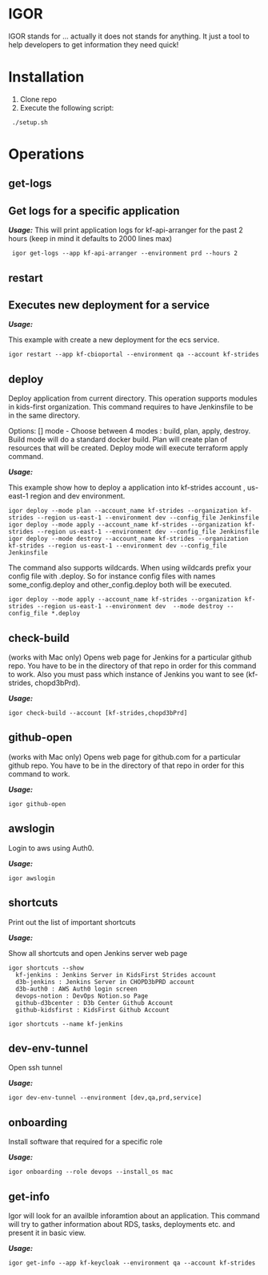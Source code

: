 IGOR
====

IGOR stands for ... actually it does not stands for anything. It just a tool to help developers to get information they need quick!

Installation
============

1. Clone repo
2. Execute the following script:

~~~
 ./setup.sh
~~~


Operations
==========

get-logs 
--------
Get logs for a specific application
--------

***Usage:***
This will print application logs for kf-api-arranger for the past 2 hours (keep in mind it defaults to 2000 lines max)
~~~
 igor get-logs --app kf-api-arranger --environment prd --hours 2 
~~~

restart 
-------
Executes new deployment for a service
-------

***Usage:***

This example with create a new deployment for the ecs service.

~~~
igor restart --app kf-cbioportal --environment qa --account kf-strides
~~~

deploy 
------

Deploy application from current directory. This operation supports modules in kids-first organization. This command requires to have Jenkinsfile to be in the same directory.

Options:
 [] mode - Choose between 4 modes : build, plan, apply, destroy. Build mode will do a standard docker build. Plan will create plan of resources that will be created. Deploy mode will execute terraform apply command.

***Usage:***

This example show how to deploy a application into kf-strides account , us-east-1 region and dev environment. 

~~~
igor deploy --mode plan --account_name kf-strides --organization kf-strides --region us-east-1 --environment dev --config_file Jenkinsfile
igor deploy --mode apply --account_name kf-strides --organization kf-strides --region us-east-1 --environment dev --config_file Jenkinsfile
igor deploy --mode destroy --account_name kf-strides --organization kf-strides --region us-east-1 --environment dev --config_file Jenkinsfile
~~~

The command also supports wildcards. When using wildcards prefix your config file with .deploy. So for instance config files with names some_config.deploy and other_config.deploy both will be executed. 

~~~
igor deploy --mode apply --account_name kf-strides --organization kf-strides --region us-east-1 --environment dev  --mode destroy --config_file *.deploy 
~~~

check-build 
-----------
(works with Mac only) Opens web page for Jenkins for a particular github repo. You have to be in the directory of that repo in order for this command to work. Also you must pass which instance of Jenkins you want to see (kf-strides, chopd3bPrd).

***Usage:***

~~~
igor check-build --account [kf-strides,chopd3bPrd]
~~~

github-open
-----------
(works with Mac only) Opens web page for github.com for a particular github repo. You have to be in the directory of that repo in order for this command to work. 

***Usage:***

~~~
igor github-open 
~~~

awslogin 
--------
Login to aws using Auth0. 

***Usage:***

~~~
igor awslogin
~~~

shortcuts 
---------
Print out the list of important shortcuts

***Usage:***

Show all shortcuts and open Jenkins server web page
~~~
igor shortcuts --show
  kf-jenkins : Jenkins Server in KidsFirst Strides account
  d3b-jenkins : Jenkins Server in CHOPD3bPRD account
  d3b-auth0 : AWS Auth0 login screen
  devops-notion : DevOps Notion.so Page
  github-d3bcenter : D3b Center Github Account
  github-kidsfirst : KidsFirst Github Account

igor shortcuts --name kf-jenkins 
~~~

dev-env-tunnel 
--------------
Open ssh tunnel

***Usage:***

~~~
igor dev-env-tunnel --environment [dev,qa,prd,service]
~~~

onboarding
----------
Install software that required for a specific role

***Usage:***

~~~
igor onboarding --role devops --install_os mac
~~~


get-info
----------
Igor will look for an availble inforamtion about an application. This command will try to gather information about RDS, tasks, deployments etc. and present it in basic view.

***Usage:***

~~~
igor get-info --app kf-keycloak --environment qa --account kf-strides
~~~

